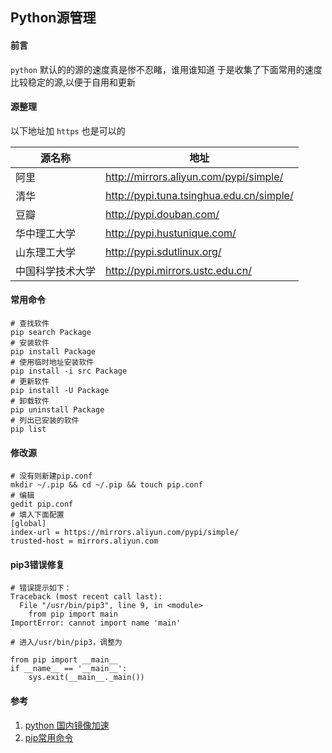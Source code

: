 ## Python源管理

#### 前言
`python` 默认的的源的速度真是惨不忍睹，谁用谁知道
于是收集了下面常用的速度比较稳定的源,以便于自用和更新

#### 源整理
以下地址加 `https` 也是可以的

源名称|地址|
--|--|
阿里|http://mirrors.aliyun.com/pypi/simple/|
清华|http://pypi.tuna.tsinghua.edu.cn/simple/|
豆瓣|http://pypi.douban.com/|
华中理工大学|http://pypi.hustunique.com/|
山东理工大学|http://pypi.sdutlinux.org/|
中国科学技术大学|http://pypi.mirrors.ustc.edu.cn/|

#### 常用命令
```SHELL
# 查找软件
pip search Package
# 安装软件
pip install Package
# 使用临时地址安装软件
pip install -i src Package
# 更新软件
pip install -U Package
# 卸载软件
pip uninstall Package
# 列出已安装的软件
pip list
```

#### 修改源
```SHELL
# 没有则新建pip.conf
mkdir ~/.pip && cd ~/.pip && touch pip.conf
# 编辑
gedit pip.conf
# 填入下面配置
[global]
index-url = https://mirrors.aliyun.com/pypi/simple/
trusted-host = mirrors.aliyun.com
```

#### pip3错误修复
```SHELL
# 错误提示如下：
Traceback (most recent call last):
  File "/usr/bin/pip3", line 9, in <module>
    from pip import main
ImportError: cannot import name 'main'

# 进入/usr/bin/pip3，调整为

from pip import __main__
if __name__ == '__main__':
    sys.exit(__main__._main())
```


#### 参考
1. [python 国内镜像加速](https://www.jianshu.com/p/c7dbe4820017 'python 国内镜像加速')
1. [pip常用命令](https://www.cnblogs.com/keithtt/p/9393036.html 'pip常用命令')

